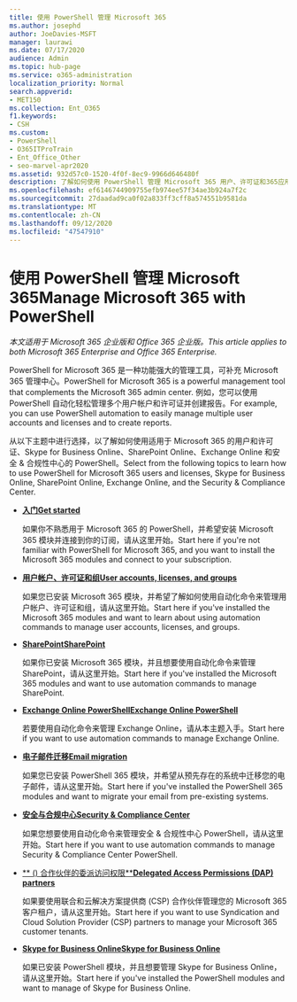 ```yaml
---
title: 使用 PowerShell 管理 Microsoft 365
ms.author: josephd
author: JoeDavies-MSFT
manager: laurawi
ms.date: 07/17/2020
audience: Admin
ms.topic: hub-page
ms.service: o365-administration
localization_priority: Normal
search.appverid:
- MET150
ms.collection: Ent_O365
f1.keywords:
- CSH
ms.custom:
- PowerShell
- O365ITProTrain
- Ent_Office_Other
- seo-marvel-apr2020
ms.assetid: 932d57c0-1520-4f0f-8ec9-9966d646480f
description: 了解如何使用 PowerShell 管理 Microsoft 365 用户、许可证和365应用。
ms.openlocfilehash: ef6146744909755efb974ee57f34ae3b924a7f2c
ms.sourcegitcommit: 27daadad9ca0f02a833ff3cff8a574551b9581da
ms.translationtype: MT
ms.contentlocale: zh-CN
ms.lasthandoff: 09/12/2020
ms.locfileid: "47547910"
---
```

# <a name="manage-microsoft-365-with-powershell"></a><span data-ttu-id="dd27f-103">使用 PowerShell 管理 Microsoft 365</span><span class="sxs-lookup"><span data-stu-id="dd27f-103">Manage Microsoft 365 with PowerShell</span></span>

<span data-ttu-id="dd27f-104">*本文适用于 Microsoft 365 企业版和 Office 365 企业版。*</span><span class="sxs-lookup"><span data-stu-id="dd27f-104">*This article applies to both Microsoft 365 Enterprise and Office 365 Enterprise.*</span></span>

<span data-ttu-id="dd27f-105">PowerShell for Microsoft 365 是一种功能强大的管理工具，可补充 Microsoft 365 管理中心。</span><span class="sxs-lookup"><span data-stu-id="dd27f-105">PowerShell for Microsoft 365 is a powerful management tool that complements the Microsoft 365 admin center.</span></span> <span data-ttu-id="dd27f-106">例如，您可以使用 PowerShell 自动化轻松管理多个用户帐户和许可证并创建报告。</span><span class="sxs-lookup"><span data-stu-id="dd27f-106">For example, you can use PowerShell automation to easily manage multiple user accounts and licenses and to create reports.</span></span>

<span data-ttu-id="dd27f-107">从以下主题中进行选择，以了解如何使用适用于 Microsoft 365 的用户和许可证、Skype for Business Online、SharePoint Online、Exchange Online 和安全 & 合规性中心的 PowerShell。</span><span class="sxs-lookup"><span data-stu-id="dd27f-107">Select from the following topics to learn how to use PowerShell for Microsoft 365 users and licenses, Skype for Business Online, SharePoint Online, Exchange Online, and the Security & Compliance Center.</span></span>
  
- [<span data-ttu-id="dd27f-108">**入门**</span><span class="sxs-lookup"><span data-stu-id="dd27f-108">**Get started**</span></span>](getting-started-with-microsoft-365-powershell.md)

    <span data-ttu-id="dd27f-109">如果你不熟悉用于 Microsoft 365 的 PowerShell，并希望安装 Microsoft 365 模块并连接到你的订阅，请从这里开始。</span><span class="sxs-lookup"><span data-stu-id="dd27f-109">Start here if you're not familiar with PowerShell for Microsoft 365, and you want to install the Microsoft 365 modules and connect to your subscription.</span></span>

- [<span data-ttu-id="dd27f-110">**用户帐户、许可证和组**</span><span class="sxs-lookup"><span data-stu-id="dd27f-110">**User accounts, licenses, and groups**</span></span>](manage-user-accounts-and-licenses-with-microsoft-365-powershell.md)

    <span data-ttu-id="dd27f-111">如果您已安装 Microsoft 365 模块，并希望了解如何使用自动化命令来管理用户帐户、许可证和组，请从这里开始。</span><span class="sxs-lookup"><span data-stu-id="dd27f-111">Start here if you've installed the Microsoft 365 modules and want to learn about using automation commands to manage user accounts, licenses, and groups.</span></span>

- [<span data-ttu-id="dd27f-112">**SharePoint**</span><span class="sxs-lookup"><span data-stu-id="dd27f-112">**SharePoint**</span></span>](manage-sharepoint-online-with-microsoft-365-powershell.md)

    <span data-ttu-id="dd27f-113">如果你已安装 Microsoft 365 模块，并且想要使用自动化命令来管理 SharePoint，请从这里开始。</span><span class="sxs-lookup"><span data-stu-id="dd27f-113">Start here if you've installed the Microsoft 365 modules and want to use automation commands to manage SharePoint.</span></span>

- [<span data-ttu-id="dd27f-114">**Exchange Online PowerShell**</span><span class="sxs-lookup"><span data-stu-id="dd27f-114">**Exchange Online PowerShell**</span></span>](https://docs.microsoft.com/powershell/exchange/exchange-online-powershell)

    <span data-ttu-id="dd27f-115">若要使用自动化命令来管理 Exchange Online，请从本主题入手。</span><span class="sxs-lookup"><span data-stu-id="dd27f-115">Start here if you want to use automation commands to manage Exchange Online.</span></span>

- [<span data-ttu-id="dd27f-116">**电子邮件迁移**</span><span class="sxs-lookup"><span data-stu-id="dd27f-116">**Email migration**</span></span>](use-powershell-for-email-migration-to-microsoft-365.md)

    <span data-ttu-id="dd27f-117">如果您已安装 PowerShell 365 模块，并希望从预先存在的系统中迁移您的电子邮件，请从这里开始。</span><span class="sxs-lookup"><span data-stu-id="dd27f-117">Start here if you've installed the PowerShell 365 modules and want to migrate your email from pre-existing systems.</span></span>

- [<span data-ttu-id="dd27f-118">**安全与合规中心**</span><span class="sxs-lookup"><span data-stu-id="dd27f-118">**Security & Compliance Center**</span></span>](https://docs.microsoft.com/powershell/exchange/scc-powershell)

    <span data-ttu-id="dd27f-119">如果您想要使用自动化命令来管理安全 & 合规性中心 PowerShell，请从这里开始。</span><span class="sxs-lookup"><span data-stu-id="dd27f-119">Start here if you want to use automation commands to manage Security & Compliance Center PowerShell.</span></span>

- [<span data-ttu-id="dd27f-120">\*\* () 合作伙伴的委派访问权限\*\*</span><span class="sxs-lookup"><span data-stu-id="dd27f-120">**Delegated Access Permissions (DAP) partners**</span></span>](manage-microsoft-365-with-windows-powershell-for-delegated-access-permissions-dap-p.md)

    <span data-ttu-id="dd27f-121">如果要使用联合和云解决方案提供商 (CSP) 合作伙伴管理您的 Microsoft 365 客户租户，请从这里开始。</span><span class="sxs-lookup"><span data-stu-id="dd27f-121">Start here if you want to use Syndication and Cloud Solution Provider (CSP) partners to manage your Microsoft 365 customer tenants.</span></span>

- [<span data-ttu-id="dd27f-122">**Skype for Business Online**</span><span class="sxs-lookup"><span data-stu-id="dd27f-122">**Skype for Business Online**</span></span>](manage-skype-for-business-online-with-microsoft-365-powershell.md)

    <span data-ttu-id="dd27f-123">如果已安装 PowerShell 模块，并且想要管理 Skype for Business Online，请从这里开始。</span><span class="sxs-lookup"><span data-stu-id="dd27f-123">Start here if you've installed the PowerShell modules and want to manage of Skype for Business Online.</span></span>
